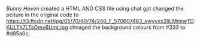 _Bunny Haven_
created a HTML AND CSS file using chat gpt 
changed the pciture in the original code to https://t3.ftcdn.net/jpg/05/70/60/74/240_F_570607483_xwyvxx2liLMmjwTDKULTh7LTsOmv6Umt.jpg 
chnaged the background colours from #333 to #d85a0c;
